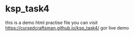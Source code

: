 # ksp_task4
this is a demo html practise file 
you can visit https://cursedcraftsman.github.io/ksp_task4/ gor live demo 
